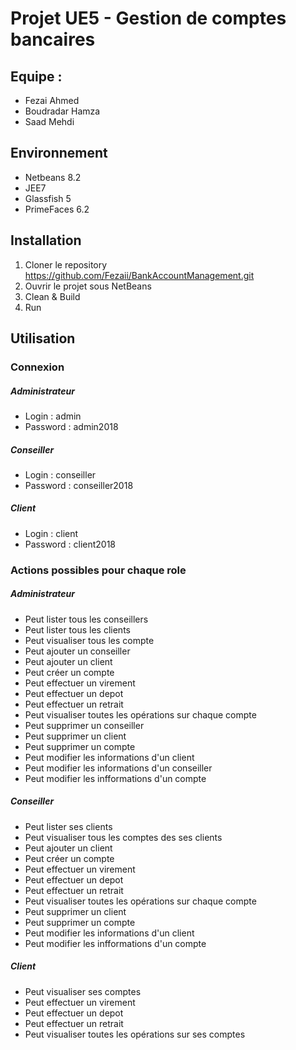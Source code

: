 # Projet UE5 - Gestion de comptes bancaires

## Equipe : <br>
- Fezai Ahmed <br>
- Boudradar Hamza <br>
- Saad Mehdi<br>

## Environnement

- Netbeans 8.2
- JEE7
- Glassfish 5
- PrimeFaces 6.2

## Installation

1. Cloner le repository  https://github.com/Fezaii/BankAccountManagement.git
2. Ouvrir le projet sous NetBeans
3. Clean & Build
4. Run

## Utilisation

### Connexion

##### Administrateur 
- Login : admin
- Password : admin2018
##### Conseiller 
- Login : conseiller
- Password : conseiller2018
##### Client
- Login : client
- Password : client2018

### Actions possibles pour chaque role 

##### Administrateur

- Peut lister  tous les conseillers
- Peut lister  tous les clients 
- Peut visualiser tous les compte
- Peut ajouter un conseiller
- Peut ajouter un client 
- Peut créer un compte 
- Peut effectuer un virement
- Peut effectuer un depot 
- Peut effectuer un retrait
- Peut visualiser toutes les opérations sur chaque compte 
- Peut supprimer un conseiller
- Peut supprimer un client 
- Peut supprimer un compte
- Peut modifier les informations d'un client 
- Peut modifier les informations d'un conseiller
- Peut modifier les infformations d'un compte 

##### Conseiller

- Peut lister  ses  clients 
- Peut visualiser tous les comptes des ses clients 
- Peut ajouter un client 
- Peut créer un compte 
- Peut effectuer un virement
- Peut effectuer un depot 
- Peut effectuer un retrait
- Peut visualiser toutes les opérations sur chaque compte 
- Peut supprimer un client 
- Peut supprimer un compte
- Peut modifier les informations d'un client 
- Peut modifier les infformations d'un compte 

##### Client 

- Peut visualiser ses comptes
- Peut effectuer un virement
- Peut effectuer un depot 
- Peut effectuer un retrait
- Peut visualiser toutes les opérations sur ses comptes 





